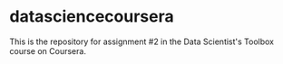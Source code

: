 datasciencecoursera
===================

This is the repository for assignment #2 in the Data Scientist's Toolbox course on Coursera.
